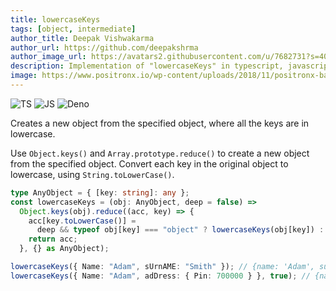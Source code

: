 ```yaml
---
title: lowercaseKeys
tags: [object, intermediate]
author_title: Deepak Vishwakarma
author_url: https://github.com/deepakshrma
author_image_url: https://avatars2.githubusercontent.com/u/7682731?s=400
description: Implementation of "lowercaseKeys" in typescript, javascript and deno.
image: https://www.positronx.io/wp-content/uploads/2018/11/positronx-banner-1152-1.jpg
---
```


![TS](https://img.shields.io/badge/supports-typescript-blue.svg?style=flat-square)
![JS](https://img.shields.io/badge/supports-javascript-yellow.svg?style=flat-square)
![Deno](https://img.shields.io/badge/supports-deno-green.svg?style=flat-square)

Creates a new object from the specified object, where all the keys are in lowercase.

Use `Object.keys()` and `Array.prototype.reduce()` to create a new object from the specified object.
Convert each key in the original object to lowercase, using `String.toLowerCase()`.

```ts title="typescript"
type AnyObject = { [key: string]: any };
const lowercaseKeys = (obj: AnyObject, deep = false) =>
  Object.keys(obj).reduce((acc, key) => {
    acc[key.toLowerCase()] =
      deep && typeof obj[key] === "object" ? lowercaseKeys(obj[key]) : obj[key];
    return acc;
  }, {} as AnyObject);
```

```ts title="typescript"
lowercaseKeys({ Name: "Adam", sUrnAME: "Smith" }); // {name: 'Adam', surname: 'Smith'};
lowercaseKeys({ Name: "Adam", adDress: { Pin: 700000 } }, true); // {name: 'Adam',  address: {pin: 700000} }
```
